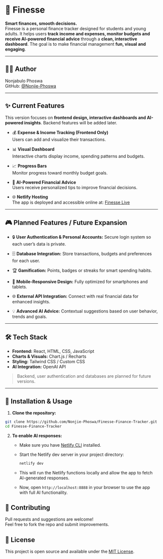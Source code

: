 # 💸 Finesse

**Smart finances, smooth decisions.**  
Finesse is a personal finance tracker designed for students and young adults. It helps users **track income and expenses, monitor budgets and receive AI-powered financial advice** through a **clean, interactive dashboard**. The goal is to make financial management **fun, visual and engaging**.

---

## 👨‍💻 Author

Nonjabulo Phoswa  
GitHub: [@Nonjie-Phoswa](https://github.com/Nonjie-Phoswa)

---

## ✨ Current Features
This version focuses on **frontend design, interactive dashboards and AI-powered insights**. Backend features will be added later.

- 💰 **Expense & Income Tracking (Frontend Only)**  
  Users can add and visualize their transactions.

- 📊 **Visual Dashboard**  
  Interactive charts display income, spending patterns and budgets.

- 📈 **Progress Bars**  
  Monitor progress toward monthly budget goals.

- 🧠 **AI-Powered Financial Advice**  
  Users receive personalized tips to improve financial decisions.

- 🌐 **Netlify Hosting**  
  The app is deployed and accessible online at: [Finesse Live](https://finesse-finance-tracker.netlify.app/)

---

## 🎮 Planned Features / Future Expansion

- 🔒 **User Authentication & Personal Accounts:**
    Secure login system so each user’s data is private.

- 🗄️ **Database Integration:**
    Store transactions, budgets and preferences for each user.

- 🏆 **Gamification:**
    Points, badges or streaks for smart spending habits.

- 📱 **Mobile-Responsive Design:**
    Fully optimized for smartphones and tablets.

- 🌐 **External API Integration:**
    Connect with real financial data for enhanced insights.

- 💡 **Advanced AI Advice:**
    Contextual suggestions based on user behavior, trends and goals.

---

## 🛠️ Tech Stack
- **Frontend:** React, HTML, CSS, JavaScript  
- **Charts & Visuals:** Chart.js / Recharts  
- **Styling:** Tailwind CSS / Custom CSS  
- **AI Integration:** OpenAI API 

> Backend, user authentication and databases are planned for future versions.

---

## 🚀 Installation & Usage
1. **Clone the repository:**

```bash
git clone https://github.com/Nonjie-Phoswa/Finesse-Finance-Tracker.git
cd Finesse-Finance-Tracker
```

2. **To enable AI responses:**

   - Make sure you have [Netlify CLI](https://docs.netlify.com/cli/get-started/) installed.
   - Start the Netlify dev server in your project directory:

     ```bash
     netlify dev
     ```

   - This will run the Netlify functions locally and allow the app to fetch AI-generated responses.

   - Now, open `http://localhost:8888` in your browser to use the app with full AI functionality.

## 🤝 Contributing

Pull requests and suggestions are welcome!  
Feel free to fork the repo and submit improvements.

## 📄 License

This project is open source and available under the [MIT License](LICENSE).
